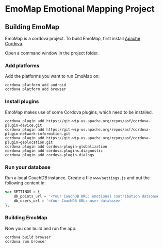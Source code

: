# EmoMap Emotional Mapping Project

## Building EmoMap

EmoMap is a cordova project. To build EmoMap, first install [Apache Cordova](https://cordova.apache.org/).

Open a command window in the project folder.

### Add platforms

Add the platforms you want to run EmoMap on:

```
cordova platform add android
cordova platform add browser
```

### Install plugins

EmoMap makes use of some Cordova plugins, which need to be installed.

```
cordova plugin add https://git-wip-us.apache.org/repos/asf/cordova-plugin-device.git
cordova plugin add https://git-wip-us.apache.org/repos/asf/cordova-plugin-network-information.git
cordova plugin add https://git-wip-us.apache.org/repos/asf/cordova-plugin-geolocation.git
cordova plugin add cordova-plugin-globalization
cordova plugin add cordova.plugins.diagnostic
cordova plugin add cordova-plugin-dialogs
```

### Run your database

Run a local CouchDB instance. Create a file `www/settings.js` and put the following content in:

```js
var SETTINGS = {
	db_points_url = '<Your CouchDB URL: emotional contribution database>',
	db_users_url = '<Your CouchDB URL: user database>'
};
```

### Building EmoMap

Now you can build and run the app:

```
cordova build browser
cordova run browser
```

